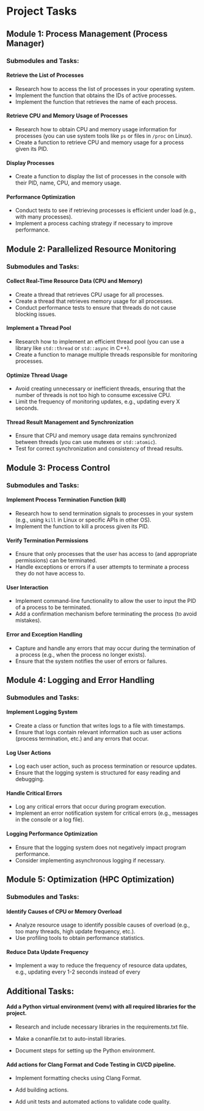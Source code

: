 # Project Tasks

## Module 1: Process Management (Process Manager)
### Submodules and Tasks:

#### Retrieve the List of Processes
- Research how to access the list of processes in your operating system.
- Implement the function that obtains the IDs of active processes.
- Implement the function that retrieves the name of each process.

#### Retrieve CPU and Memory Usage of Processes
- Research how to obtain CPU and memory usage information for processes (you can use system tools like `ps` or files in `/proc` on Linux).
- Create a function to retrieve CPU and memory usage for a process given its PID.

#### Display Processes
- Create a function to display the list of processes in the console with their PID, name, CPU, and memory usage.

#### Performance Optimization
- Conduct tests to see if retrieving processes is efficient under load (e.g., with many processes).
- Implement a process caching strategy if necessary to improve performance.

## Module 2: Parallelized Resource Monitoring
### Submodules and Tasks:

#### Collect Real-Time Resource Data (CPU and Memory)
- Create a thread that retrieves CPU usage for all processes.
- Create a thread that retrieves memory usage for all processes.
- Conduct performance tests to ensure that threads do not cause blocking issues.

#### Implement a Thread Pool
- Research how to implement an efficient thread pool (you can use a library like `std::thread` or `std::async` in C++).
- Create a function to manage multiple threads responsible for monitoring processes.

#### Optimize Thread Usage
- Avoid creating unnecessary or inefficient threads, ensuring that the number of threads is not too high to consume excessive CPU.
- Limit the frequency of monitoring updates, e.g., updating every X seconds.

#### Thread Result Management and Synchronization
- Ensure that CPU and memory usage data remains synchronized between threads (you can use mutexes or `std::atomic`).
- Test for correct synchronization and consistency of thread results.

## Module 3: Process Control
### Submodules and Tasks:

#### Implement Process Termination Function (kill)
- Research how to send termination signals to processes in your system (e.g., using `kill` in Linux or specific APIs in other OS).
- Implement the function to kill a process given its PID.

#### Verify Termination Permissions
- Ensure that only processes that the user has access to (and appropriate permissions) can be terminated.
- Handle exceptions or errors if a user attempts to terminate a process they do not have access to.

#### User Interaction
- Implement command-line functionality to allow the user to input the PID of a process to be terminated.
- Add a confirmation mechanism before terminating the process (to avoid mistakes).

#### Error and Exception Handling
- Capture and handle any errors that may occur during the termination of a process (e.g., when the process no longer exists).
- Ensure that the system notifies the user of errors or failures.

## Module 4: Logging and Error Handling
### Submodules and Tasks:

#### Implement Logging System
- Create a class or function that writes logs to a file with timestamps.
- Ensure that logs contain relevant information such as user actions (process termination, etc.) and any errors that occur.

#### Log User Actions
- Log each user action, such as process termination or resource updates.
- Ensure that the logging system is structured for easy reading and debugging.

#### Handle Critical Errors
- Log any critical errors that occur during program execution.
- Implement an error notification system for critical errors (e.g., messages in the console or a log file).

#### Logging Performance Optimization
- Ensure that the logging system does not negatively impact program performance.
- Consider implementing asynchronous logging if necessary.

## Module 5: Optimization (HPC Optimization)
### Submodules and Tasks:

#### Identify Causes of CPU or Memory Overload
- Analyze resource usage to identify possible causes of overload (e.g., too many threads, high update frequency, etc.).
- Use profiling tools to obtain performance statistics.

#### Reduce Data Update Frequency
- Implement a way to reduce the frequency of resource data updates, e.g., updating every 1-2 seconds instead of every


## Additional Tasks:

#### Add a Python virtual environment (venv) with all required libraries for the project.

- Research and include necessary libraries in the requirements.txt file.

- Make a conanfile.txt to auto-install libraries.

- Document steps for setting up the Python environment.

#### Add actions for Clang Format and Code Testing in CI/CD pipeline.

- Implement formatting checks using Clang Format.

- Add building actions.

- Add unit tests and automated actions to validate code quality.
